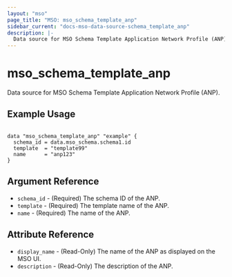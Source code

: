 ```yaml
---
layout: "mso"
page_title: "MSO: mso_schema_template_anp"
sidebar_current: "docs-mso-data-source-schema_template_anp"
description: |-
  Data source for MSO Schema Template Application Network Profile (ANP).
---
```


# mso_schema_template_anp #

Data source for MSO Schema Template Application Network Profile (ANP).

## Example Usage ##

```hcl

data "mso_schema_template_anp" "example" {
  schema_id = data.mso_schema.schema1.id
  template  = "template99"
  name      = "anp123"
}

```

## Argument Reference ##

* `schema_id` - (Required) The schema ID of the ANP.
* `template` - (Required) The template name of the ANP.
* `name` - (Required) The name of the ANP.

## Attribute Reference ##

* `display_name` - (Read-Only) The name of the ANP as displayed on the MSO UI.
* `description` - (Read-Only) The description of the ANP.
